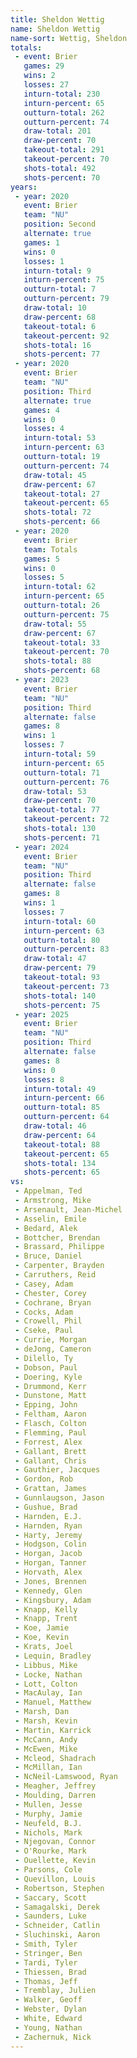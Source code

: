```yaml
---
title: Sheldon Wettig
name: Sheldon Wettig
name-sort: Wettig, Sheldon
totals:
 - event: Brier
   games: 29
   wins: 2
   losses: 27
   inturn-total: 230
   inturn-percent: 65
   outturn-total: 262
   outturn-percent: 74
   draw-total: 201
   draw-percent: 70
   takeout-total: 291
   takeout-percent: 70
   shots-total: 492
   shots-percent: 70
years:
 - year: 2020
   event: Brier
   team: "NU"
   position: Second
   alternate: true
   games: 1
   wins: 0
   losses: 1
   inturn-total: 9
   inturn-percent: 75
   outturn-total: 7
   outturn-percent: 79
   draw-total: 10
   draw-percent: 68
   takeout-total: 6
   takeout-percent: 92
   shots-total: 16
   shots-percent: 77
 - year: 2020
   event: Brier
   team: "NU"
   position: Third
   alternate: true
   games: 4
   wins: 0
   losses: 4
   inturn-total: 53
   inturn-percent: 63
   outturn-total: 19
   outturn-percent: 74
   draw-total: 45
   draw-percent: 67
   takeout-total: 27
   takeout-percent: 65
   shots-total: 72
   shots-percent: 66
 - year: 2020
   event: Brier
   team: Totals
   games: 5
   wins: 0
   losses: 5
   inturn-total: 62
   inturn-percent: 65
   outturn-total: 26
   outturn-percent: 75
   draw-total: 55
   draw-percent: 67
   takeout-total: 33
   takeout-percent: 70
   shots-total: 88
   shots-percent: 68
 - year: 2023
   event: Brier
   team: "NU"
   position: Third
   alternate: false
   games: 8
   wins: 1
   losses: 7
   inturn-total: 59
   inturn-percent: 65
   outturn-total: 71
   outturn-percent: 76
   draw-total: 53
   draw-percent: 70
   takeout-total: 77
   takeout-percent: 72
   shots-total: 130
   shots-percent: 71
 - year: 2024
   event: Brier
   team: "NU"
   position: Third
   alternate: false
   games: 8
   wins: 1
   losses: 7
   inturn-total: 60
   inturn-percent: 63
   outturn-total: 80
   outturn-percent: 83
   draw-total: 47
   draw-percent: 79
   takeout-total: 93
   takeout-percent: 73
   shots-total: 140
   shots-percent: 75
 - year: 2025
   event: Brier
   team: "NU"
   position: Third
   alternate: false
   games: 8
   wins: 0
   losses: 8
   inturn-total: 49
   inturn-percent: 66
   outturn-total: 85
   outturn-percent: 64
   draw-total: 46
   draw-percent: 64
   takeout-total: 88
   takeout-percent: 65
   shots-total: 134
   shots-percent: 65
vs:
 - Appelman, Ted
 - Armstrong, Mike
 - Arsenault, Jean-Michel
 - Asselin, Emile
 - Bedard, Alek
 - Bottcher, Brendan
 - Brassard, Philippe
 - Bruce, Daniel
 - Carpenter, Brayden
 - Carruthers, Reid
 - Casey, Adam
 - Chester, Corey
 - Cochrane, Bryan
 - Cocks, Adam
 - Crowell, Phil
 - Cseke, Paul
 - Currie, Morgan
 - deJong, Cameron
 - Dilello, Ty
 - Dobson, Paul
 - Doering, Kyle
 - Drummond, Kerr
 - Dunstone, Matt
 - Epping, John
 - Feltham, Aaron
 - Flasch, Colton
 - Flemming, Paul
 - Forrest, Alex
 - Gallant, Brett
 - Gallant, Chris
 - Gauthier, Jacques
 - Gordon, Rob
 - Grattan, James
 - Gunnlaugson, Jason
 - Gushue, Brad
 - Harnden, E.J.
 - Harnden, Ryan
 - Harty, Jeremy
 - Hodgson, Colin
 - Horgan, Jacob
 - Horgan, Tanner
 - Horvath, Alex
 - Jones, Brennen
 - Kennedy, Glen
 - Kingsbury, Adam
 - Knapp, Kelly
 - Knapp, Trent
 - Koe, Jamie
 - Koe, Kevin
 - Krats, Joel
 - Lequin, Bradley
 - Libbus, Mike
 - Locke, Nathan
 - Lott, Colton
 - MacAulay, Ian
 - Manuel, Matthew
 - Marsh, Dan
 - Marsh, Kevin
 - Martin, Karrick
 - McCann, Andy
 - McEwen, Mike
 - Mcleod, Shadrach
 - McMillan, Ian
 - NcNeil-Lamswood, Ryan
 - Meagher, Jeffrey
 - Moulding, Darren
 - Mullen, Jesse
 - Murphy, Jamie
 - Neufeld, B.J.
 - Nichols, Mark
 - Njegovan, Connor
 - O'Rourke, Mark
 - Ouellette, Kevin
 - Parsons, Cole
 - Quevillon, Louis
 - Robertson, Stephen
 - Saccary, Scott
 - Samagalski, Derek
 - Saunders, Luke
 - Schneider, Catlin
 - Sluchinski, Aaron
 - Smith, Tyler
 - Stringer, Ben
 - Tardi, Tyler
 - Thiessen, Brad
 - Thomas, Jeff
 - Tremblay, Julien
 - Walker, Geoff
 - Webster, Dylan
 - White, Edward
 - Young, Nathan
 - Zachernuk, Nick
---
```

